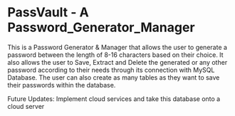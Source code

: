 # PassVault - A Password_Generator_Manager
This is a Password Generator & Manager that allows the user to generate a password between the length of 8-16 characters based on their choice. It also allows the user to Save, Extract and Delete the generated or any other password according to their needs through its connection with MySQL Database. The user can also create as many tables as they want to save their passwords within the database.


Future Updates: Implement cloud services and take this database onto a cloud server
